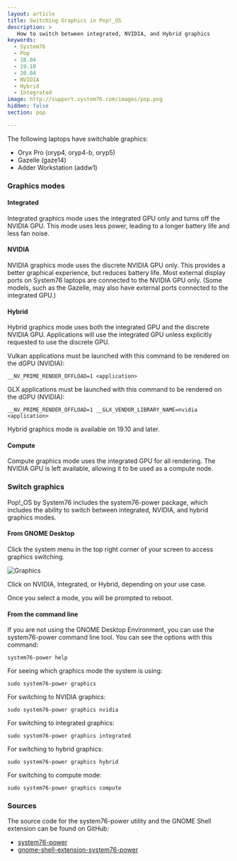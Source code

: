 ```yaml
---
layout: article
title: Switching Graphics in Pop!_OS
description: >
   How to switch between integrated, NVIDIA, and Hybrid graphics
keywords:
  - System76
  - Pop
  - 18.04
  - 19.10
  - 20.04
  - NVIDIA
  - Hybrid
  - Integrated
image: http://support.system76.com/images/pop.png
hidden: false
section: pop

---
```


The following laptops have switchable graphics:

- Oryx Pro (oryp4, oryp4-b, oryp5)
- Gazelle (gaze14)
- Adder Workstation (addw1)

### Graphics modes

#### Integrated

Integrated graphics mode uses the integrated GPU only and turns off the NVIDIA
GPU. This mode uses less power, leading to a longer battery life and less fan
noise.

#### NVIDIA

NVIDIA graphics mode uses the discrete NVIDIA GPU only. This provides a better
graphical experience, but reduces battery life. Most external display ports on
System76 laptops are connected to the NVIDIA GPU only. (Some models, such as the
Gazelle, may also have external ports connected to the integrated GPU.)

#### Hybrid

Hybrid graphics mode uses both the integrated GPU and the discrete NVIDIA GPU.
Applications will use the integrated GPU unless explicitly requested to use the
discrete GPU.

Vulkan applications must be launched with this command to be rendered on the dGPU (NVIDIA):

```
__NV_PRIME_RENDER_OFFLOAD=1 <application>
```

GLX applications must be launched with this command to be rendered on the dGPU (NVIDIA):

```
__NV_PRIME_RENDER_OFFLOAD=1 __GLX_VENDOR_LIBRARY_NAME=nvidia <application>
```

Hybrid graphics mode is available on 19.10 and later.

#### Compute

Compute graphics mode uses the integrated GPU for all rendering. The NVIDIA
GPU is left available, allowing it to be used as a compute node.

### Switch graphics

Pop!_OS by System76 includes the system76-power package, which includes the
ability to switch between integrated, NVIDIA, and hybrid graphics modes.

#### From GNOME Desktop

Click the system menu in the top right corner of your screen to access graphics
switching.

![Graphics](/images/graphics-switch-pop/system-menu.png)

Click on NVIDIA, Integrated, or Hybrid, depending on your use case.

Once you select a mode, you will be prompted to reboot.

#### From the command line

If you are not using the GNOME Desktop Environment, you can use the system76-power 
command line tool. You can see the options with this command:

```
system76-power help
```

For seeing which graphics mode the system is using:

```
sudo system76-power graphics
```

For switching to NVIDIA graphics:

```
sudo system76-power graphics nvidia
```

For switching to integrated graphics:

```
sudo system76-power graphics integrated
```

For switching to hybrid graphics:

```
sudo system76-power graphics hybrid
```

For switching to compute mode:

```
sudo system76-power graphics compute
```

### Sources

The source code for the system76-power utility and the GNOME Shell extension can be found on GitHub:

 - [system76-power](https://github.com/pop-os/system76-power)
 - [gnome-shell-extension-system76-power](https://github.com/pop-os/gnome-shell-extension-system76-power)
